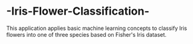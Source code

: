 # -Iris-Flower-Classification-
This application applies basic machine learning concepts to classify Iris flowers into one of three species based on Fisher's Iris dataset.
